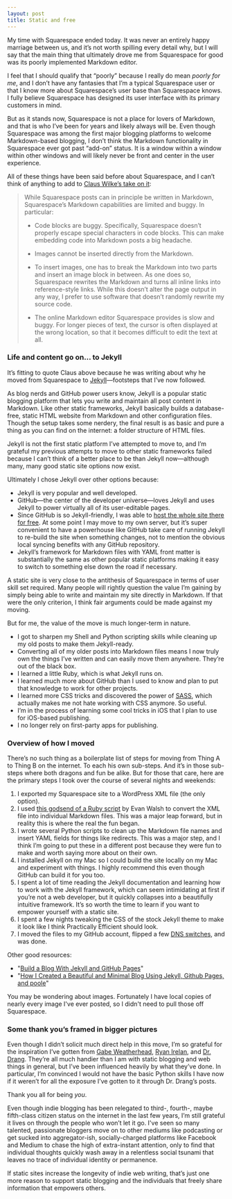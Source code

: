 ```yaml
---
layout: post
title: Static and free 
---
```


My time with Squarespace ended today. It was never an entirely happy marriage between us, and it’s not worth spilling every detail why, but I will say that the main thing that ultimately drove me from Squarespace for good was its poorly implemented Markdown editor.

I feel that I should qualify that “poorly” because I really do mean *poorly for me*, and I don’t have any fantasies that I’m a typical Squarespace user or that I know more about Squarespace’s user base than Squarespace knows. I fully believe Squarespace has designed its user interface with its primary customers in mind.

But as it stands now, Squarespace is not a place for lovers of Markdown, and that is who I’ve been for years and likely always will be. Even though Squarespace was among the first major blogging platforms to welcome Markdown-based blogging, I don’t think the Markdown functionality in Squarespace ever got past “add-on” status. It is a window within a window within other windows and will likely never be front and center in the user experience. 

All of these things have been said before about Squarespace, and I can’t think of anything to add to [Claus Wilke’s take on it](http://serialmentor.com/blog/2015/8/6/goodbye-squarespace/):

> While Squarespace posts can in principle be written in Markdown, Squarespace’s Markdown capabilities are limited and buggy. In particular:
>
> - Code blocks are buggy. Specifically, Squarespace doesn’t properly escape special characters in code blocks. This can make embedding code into Markdown posts a big headache.
>
> - Images cannot be inserted directly from the Markdown.
>
> - To insert images, one has to break the Markdown into two parts and insert an image block in between. As one does so, Squarespace rewrites the Markdown and turns all inline links into reference-style links. While this doesn’t alter the page output in any way, I prefer to use software that doesn’t randomly rewrite my source code.
>
> - The online Markdown editor Squarespace provides is slow and buggy. For longer pieces of text, the cursor is often displayed at the wrong location, so that it becomes difficult to edit the text at all.

### Life and content go on... to Jekyll

It’s fitting to quote Claus above because he was writing about why he moved from Squarespace to [Jekyll](https://jekyllrb.com)—footsteps that I’ve now followed.

As blog nerds and GitHub power users know, Jekyll is a popular static blogging platform that lets you write and maintain all post content in Markdown. Like other static frameworks, Jekyll basically builds a database-free, static HTML website from Markdown and other configuration files. Though the setup takes some nerdery, the final result is as basic and pure a thing as you can find on the internet: a folder structure of HTML files.

Jekyll is not the first static platform I’ve attempted to move to, and I’m grateful my previous attempts to move to other static frameworks failed because I can’t think of a better place to be than Jekyll now—although many, many good static site options now exist. 

Ultimately I chose Jekyll over other options because:

- Jekyll is very popular and well developed.
- GitHub—the center of the developer universe—loves Jekyll and uses Jekyll to power virtually all of its user-editable pages.
- Since GitHub is so Jekyll-friendly, I was able to [host the whole site there for free](http://jmcglone.com/guides/github-pages/). At some point I may move to my own server, but it’s super convenient to have a powerhouse like GitHub take care of running Jekyll to re-build the site when something changes, not to mention the obvious local syncing benefits with any GitHub repository. 
- Jekyll’s framework for Markdown files with YAML front matter is substantially the same as other popular static platforms making it easy to switch to something else down the road if necessary.

A static site is very close to the antithesis of Squarespace in terms of user skill set required. Many people will rightly question the value I’m gaining by simply being able to write and maintain my site directly in Markdown. If that were the only criterion, I think fair arguments could be made against my moving.

But for me, the value of the move is much longer-term in nature.

- I got to sharpen my Shell and Python scripting skills while cleaning up my old posts to make them Jekyll-ready.
- Converting all of my older posts into Markdown files means I now truly own the things I’ve written and can easily move them anywhere. They’re out of the black box.
- I learned a little Ruby, which is what Jekyll runs on.
- I learned much more about GitHub than I used to know and plan to put that knowledge to work for other projects.
- I learned more CSS tricks and discovered the power of [SASS](http://sass-lang.com), which actually makes me not hate working with CSS anymore. So useful.
- I’m in the process of learning some cool tricks in iOS that I plan to use for iOS-based publishing.
- I no longer rely on first-party apps for publishing. 

### Overview of how I moved

There’s no such thing as a boilerplate list of steps for moving from Thing A to Thing B on the internet. To each his own sub-steps. And it’s in those sub-steps where both dragons and fun be alike. But for those that care, here are the primary steps I took over the course of several nights and weekends:

1. I exported my Squarespace site to a WordPress XML file (the only option).
2. I used [this godsend of a Ruby script](https://gist.github.com/evanwalsh/6131008) by Evan Walsh to convert the XML file into individual Markdown files. This was a major leap forward, but in reality this is where the real the fun began.
3. I wrote several Python scripts to clean up the Markdown file names and insert YAML fields for things like redirects. This was a major step, and I think I’m going to put these in a different post because they were fun to make and worth saying more about on their own.
4. I installed Jekyll on my Mac so I could build the site locally on my Mac and experiment with things. I highly recommend this even though GitHub can build it for you too.
4. I spent a lot of time reading the Jekyll documentation and learning how to work with the Jekyll framework, which can seem intimidating at first if you’re not a web developer, but it quickly collapses into a beautifully intuitive framework. It’s so worth the time to learn if you want to empower yourself with a static site.
5. I spent a few nights tweaking the CSS of the stock Jekyll theme to make it look like I think Practically Efficient should look. 
6. I moved the files to my GitHub account, flipped a few [DNS switches](https://help.github.com/articles/setting-up-a-www-subdomain/), and was done. 

Other good resources:

- "[Build a Blog With Jekyll and GitHub Pages](https://www.smashingmagazine.com/2014/08/build-blog-jekyll-github-pages/)"
- "[How I Created a Beautiful and Minimal Blog Using Jekyll, Github Pages, and poole](http://joshualande.com/jekyll-github-pages-poole/)"

You may be wondering about images. Fortunately I have local copies of nearly every image I've ever posted, so I didn't need to pull those off Squarespace. 


### Some thank you’s framed in bigger pictures

Even though I didn’t solicit much direct help in this move, I’m so grateful for the inspiration I’ve gotten from [Gabe Weatherhead](http://www.macdrifter.com), [Ryan Irelan](http://ryanirelan.com), and [Dr. Drang](http://leancrew.com/all-this/). They’re all much handier than I am with static blogging and web things in general, but I’ve been influenced heavily by what they’ve done. In particular, I’m convinced I would not have the basic Python skills I have now if it weren’t for all the exposure I’ve gotten to it through Dr. Drang’s posts. 

Thank you all for being *you*. 

Even though indie blogging has been relegated to third-, fourth-, maybe fifth-class citizen status on the internet in the last few years, I’m still grateful it lives on through the people who won’t let it go. I've seen so many talented, passionate bloggers move on to other mediums like podcasting or get sucked into aggregator-ish, socially-charged platforms like Facebook and Medium to chase the high of extra-instant attention, only to find that individual thoughts quickly wash away in a relentless social tsunami that leaves no trace of individual identity or permanence.

If static sites increase the longevity of indie web writing, that’s just one more reason to support static blogging and the individuals that freely share information that empowers others. 


 

